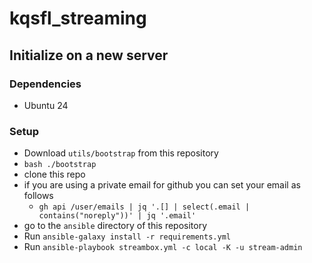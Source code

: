 # kqsfl_streaming

## Initialize on a new server
### Dependencies
- Ubuntu 24

### Setup
- Download `utils/bootstrap` from this repository
- `bash ./bootstrap`
- clone this repo
- if you are using a private email for github you can set your email as follows
  - ```gh api /user/emails | jq '.[] | select(.email | contains("noreply"))' | jq '.email'```
- go to the `ansible` directory of this repository
- Run `ansible-galaxy install -r requirements.yml`
- Run `ansible-playbook streambox.yml -c local -K -u stream-admin`
